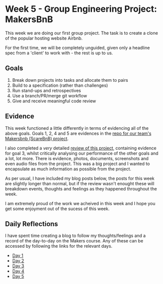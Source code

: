 # Week 5 - Group Engineering Project: MakersBnB

This week we are doing our first group project. The task is to create a clone of the popular hosting website Airbnb.

For the first time, we will be completely unguided, given only a headline spec from a 'client' to work with - the rest is up to us.

## Goals
1. Break down projects into tasks and allocate them to pairs
2. Build to a specification (rather than challenges)
3. Run stand-ups and retrospectives
4. Use a branch/PR/merge git workflow
5. Give and receive meaningful code review

## Evidence

This week functioned a little differently in terms of evidencing all of the above goals. Goals 1, 2, 4 and 5 are evidences in the [repo for our team's Makersbnb (ScareBnB) project](https://github.com/adamwoodcock98/makersbnb).

I also completed a *very* detailed [review of this project](), containing evidence for goal 3, whilst critically analysing our performance of the other goals and a lot, lot more. There is evidence, photos, documents, screenshots and even audio files from the project. This was a big project and I wanted to encapsulate as much information as possible from the project.

As per usual, I have included my blog posts below, the posts for this week are slightly longer than normal, but if the review wasn't enought these will breakdown events, thoughts and feelings as they happened throughout the week.

I am extremely proud of the work we acheived in this week and I hope you get some enjoyment out of the sucess of this week.

## Daily Reflections
I have spent time creating a blog to follow my thoughts/feelings and a record of the day-to-day on the Makers course. Any of these can be accessed by following the links for the relevant days.

* [Day 1](https://medium.com/@adam.woodcock98/teamwork-makes-the-dream-work-makers-day-21-66834dd0cbe6)
* [Day 2](https://medium.com/@adam.woodcock98/a-panoramic-makers-day-22-a60a322c2c14)
* [Day 3](https://medium.com/@adam.woodcock98/a-haunted-holiday-makers-day-23-324ec9817f8)
* [Day 4](https://medium.com/@adam.woodcock98/is-this-still-available-makers-day-24-a8c21832b282)
* [Day 5](https://medium.com/@adam.woodcock98/did-we-really-just-pull-that-off-makers-day-25-cec3ebd4947b)
